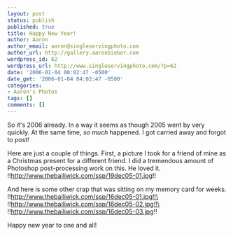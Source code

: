 ```yaml
---
layout: post
status: publish
published: true
title: Happy New Year!
author: Aaron
author_email: aaron@singleservingphoto.com
author_url: http://gallery.aaronbieber.com
wordpress_id: 62
wordpress_url: http://www.singleservingphoto.com/?p=62
date: '2006-01-04 00:02:47 -0500'
date_gmt: '2006-01-04 04:02:47 -0500'
categories:
- Aaron's Photos
tags: []
comments: []
---
```

So it's 2006 already. In a way it seems as though 2005 went by very
quickly. At the same time, *so much* happened. I got carried away and
forgot to post!

Here are just a couple of things. First, a picture I took for a friend
of mine as a Christmas present for a different friend. I did a
tremendous amount of Photoshop post-processing work on this. He loved
it.\
 !!http://www.thebailiwick.com/ssp/19dec05-01.jpg!!

And here is some other crap that was sitting on my memory card for
weeks.\
 !!http://www.thebailiwick.com/ssp/16dec05-01.jpg!!\
 !!http://www.thebailiwick.com/ssp/16dec05-02.jpg!!\
 !!http://www.thebailiwick.com/ssp/16dec05-03.jpg!!

Happy new year to one and all!
